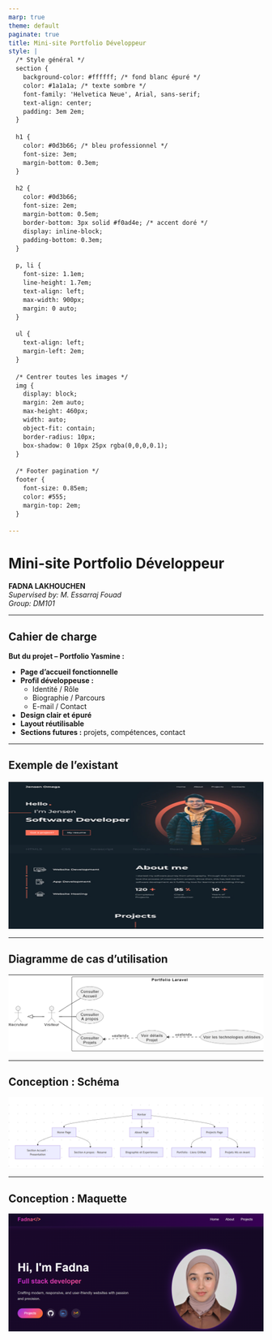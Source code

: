 ```yaml
---
marp: true
theme: default
paginate: true
title: Mini-site Portfolio Développeur
style: |
  /* Style général */
  section {
    background-color: #ffffff; /* fond blanc épuré */
    color: #1a1a1a; /* texte sombre */
    font-family: 'Helvetica Neue', Arial, sans-serif;
    text-align: center;
    padding: 3em 2em;
  }

  h1 {
    color: #0d3b66; /* bleu professionnel */
    font-size: 3em;
    margin-bottom: 0.3em;
  }

  h2 {
    color: #0d3b66;
    font-size: 2em;
    margin-bottom: 0.5em;
    border-bottom: 3px solid #f0ad4e; /* accent doré */
    display: inline-block;
    padding-bottom: 0.3em;
  }

  p, li {
    font-size: 1.1em;
    line-height: 1.7em;
    text-align: left;
    max-width: 900px;
    margin: 0 auto;
  }

  ul {
    text-align: left;
    margin-left: 2em;
  }

  /* Centrer toutes les images */
  img {
    display: block;
    margin: 2em auto;
    max-height: 460px;
    width: auto;
    object-fit: contain;
    border-radius: 10px;
    box-shadow: 0 10px 25px rgba(0,0,0,0.1);
  }

  /* Footer pagination */
  footer {
    font-size: 0.85em;
    color: #555;
    margin-top: 2em;
  }

---
```


# Mini-site Portfolio Développeur
**FADNA LAKHOUCHEN**  
*Supervised by: M. Essarraj Fouad*  
*Group: DM101*

---

## Cahier de charge
**But du projet – Portfolio Yasmine :**
- **Page d’accueil fonctionnelle**
- **Profil développeuse :**
  - Identité / Rôle
  - Biographie / Parcours
  - E-mail / Contact
- **Design clair et épuré** 
- **Layout réutilisable**
- **Sections futures :** projets, compétences, contact

---

## Exemple de l’existant
![Inspiring Site](image/image1.png)

---

## Diagramme de cas d’utilisation 
![Use Case Diagram](image/image2.png)

---

## Conception : Schéma
![Schema](image/image3.png)

---

## Conception : Maquette
![Maquette](image/portfolio.png)
